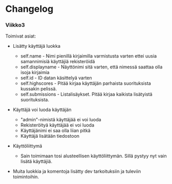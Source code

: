 # Changelog
### Viikko3
Toimivat asiat:
- Lisätty käyttäjä luokka
    -   self.name - Nimi pienillä kirjaimilla varmistusta varten ettei uusia samannimisiä käyttäjiä rekisteröidä
    -   self.displayname - Näyttönimi sitä varten, että nimessä saattaa olla isoja kirjaimia
    -   self.id - ID datan käsittelyä varten
    -   self.highscores - Pitää kirjaa käyttäjän parhaista suorituksista kussakin pelissä.
    -   self.submissions - Listalisäykset. Pitää kirjaa kaikista lisätyistä suorituksista. 

-   Käyttäjä voi luoda käyttäjän
    -   "admin"-nimistä käyttäjää ei voi luoda
    -   Rekisteröityä käyttäjää ei voi luoda
    -   Käyttäjänimi ei saa olla liian pitkä
    -   Käyttäjä lisätään tiedostoon

-   Käyttöliittymä
    - Sain toimimaan tosi alusteellisen käyttöliittymän. Sillä pystyy nyt vain lisätä käyttäjiä.

-   Muita luokkia ja komentoja lisätty dev tarkoituksiin ja tuleviin toimintoihin.